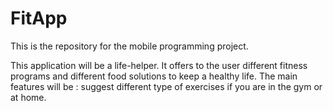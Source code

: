 # FitApp
This is the repository for the mobile programming project.

This application will be a life-helper. It offers to the user different fitness programs and different food solutions to keep a healthy life.
The main features will be :
  suggest different type of exercises if you are in the gym or at home.
